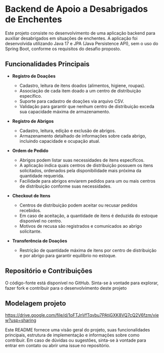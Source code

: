 # Backend de Apoio a Desabrigados de Enchentes

Este projeto consiste no desenvolvimento de uma aplicação backend para auxiliar desabrigados em situações de enchentes. A aplicação foi desenvolvida utilizando Java 17 e JPA (Java Persistence API), sem o uso do Spring Boot, conforme os requisitos do desafio proposto.

## Funcionalidades Principais

- **Registro de Doações**
  - Cadastro, leitura de itens doados (alimentos, higiene, roupas).
  - Associação de cada item doado a um centro de distribuição específico.
  - Suporte para cadastro de doações via arquivo CSV.
  - Validação para garantir que nenhum centro de distribuição exceda sua capacidade máxima de armazenamento.

- **Registro de Abrigos**
  - Cadastro, leitura, edição e exclusão de abrigos.
  - Armazenamento detalhado de informações sobre cada abrigo, incluindo capacidade e ocupação atual.

- **Ordem de Pedido**
  - Abrigos podem listar suas necessidades de itens específicos.
  - A aplicação indica quais centros de distribuição possuem os itens solicitados, ordenados pela disponibilidade mais próxima da quantidade requerida.
  - Facilidade para abrigos enviarem pedidos para um ou mais centros de distribuição conforme suas necessidades.

- **Checkout de Itens**
  - Centros de distribuição podem aceitar ou recusar pedidos recebidos.
  - Em caso de aceitação, a quantidade de itens é deduzida do estoque disponível no centro.
  - Motivos de recusa são registrados e comunicados ao abrigo solicitante.

- **Transferência de Doações**
  - Restrição de quantidade máxima de itens por centro de distribuição e por abrigo para garantir equilíbrio no estoque.
    
## Repositório e Contribuições

O código-fonte está disponível no GitHub. Sinta-se à vontade para explorar, fazer fork e contribuir para o desenvolvimento deste projeto

## Modelagem projeto 
https://drive.google.com/file/d/1oFTJnVfTqvbu7PAtjGXK8VQ7cQ2V6fzm/view?usp=sharing

Este README fornece uma visão geral do projeto, suas funcionalidades principais, estrutura de implementação e informações sobre como contribuir. Em caso de dúvidas ou sugestões, sinta-se à vontade para entrar em contato ou abrir uma issue no repositório.
